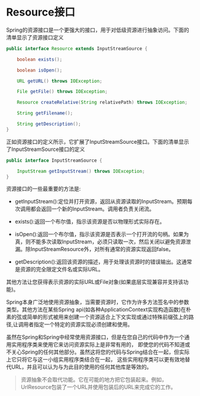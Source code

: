 # Resource接口
Spring的资源接口是一个更强大的接口，用于对低级资源进行抽象访问。下面的清单显示了资源接口定义
```java
public interface Resource extends InputStreamSource {

    boolean exists();

    boolean isOpen();

    URL getURL() throws IOException;

    File getFile() throws IOException;

    Resource createRelative(String relativePath) throws IOException;

    String getFilename();

    String getDescription();
}
``` 
正如资源接口的定义所示，它扩展了InputStreamSource接口。下面的清单显示了InputStreamSource接口的定义
```java
public interface InputStreamSource {

    InputStream getInputStream() throws IOException;
}
```
资源接口的一些最重要的方法是:
* getInputStream():定位并打开资源，返回从资源读取的InputStream。预期每次调用都会返回一个新的InputStream。调用者负责关闭流。
  
*  exists():返回一个布尔值，指示该资源是否以物理形式实际存在。
  
* isOpen():返回一个布尔值，指示该资源是否表示一个打开流的句柄。如果为真，则不能多次读取InputStream，必须只读取一次，然后关闭以避免资源泄漏。除InputStreamResource外，对所有通常的资源实现返回false。
  
* getDescription():返回该资源的描述，用于处理该资源时的错误输出。这通常是资源的完全限定文件名或实际URL。

其他方法让您获得表示资源的实际URL或File对象(如果底层实现兼容并支持该功能)。

Spring本身广泛地使用资源抽象，当需要资源时，它作为许多方法签名中的参数类型。其他方法在某些Spring api(如各种ApplicationContext实现构造函数)在朴素的弦或简单的形式被用来创建一个资源适合上下文实现或通过特殊前缀弦上的路径,让调用者指定一个特定的资源实现必须创建和使用。

虽然在Spring和Spring中经常使用资源接口，但是在您自己的代码中作为一个通用实用程序类来使用它来访问资源实际上是非常有用的，
即使您的代码不知道或不关心Spring的任何其他部分。虽然这将您的代码与Spring结合在一起，但实际上它只将它与这一小组实用程序类结合在一起，
这些实用程序类可以更有效地替代URL，并且可以认为与为此目的使用的任何其他库是等效的。

> 资源抽象不会取代功能。它在可能的地方把它包装起来。例如，UrlResource包装了一个URL并使用包装后的URL来完成它的工作。


